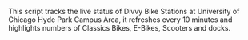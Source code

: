 This script tracks the live status of Divvy Bike Stations at University of Chicago Hyde Park Campus Area, it refreshes every 10 minutes and highlights numbers of Classics Bikes, E-Bikes, Scooters and docks.
